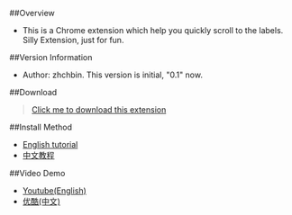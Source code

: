 ##Overview
* This is a Chrome extension which help you quickly scroll to the labels. Silly Extension, just for fun.

##Version Information
* Author: zhchbin. This version is initial, "0.1" now. 

##Download 
>[Click me to download this extension](https://raw.github.com/zhchbin/QuickScrollToLabel/master/release/QuickScrollToLabel.crx)

##Install Method
* [English tutorial](http://lifehacker.com/5919997/how-to-install-extensions-that-arent-from-the-official-chrome-web-store)
* [中文教程](http://www.williamlong.info/archives/3160.html)

##Video Demo
* [Youtube(English)](http://www.youtube.com/watch?v=hHPGE9o450g)
* [优酷(中文)](http://v.youku.com/v_show/id_XNDUwOTQ1NDQ0.html)
